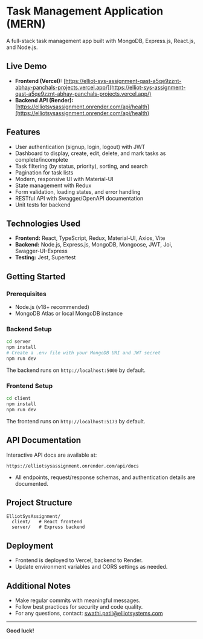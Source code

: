 # Task Management Application (MERN)

A full-stack task management app built with MongoDB, Express.js, React.js, and Node.js.

## Live Demo
- **Frontend (Vercel):** [https://elliot-sys-assignment-qast-a5qe9zznt-abhay-panchals-projects.vercel.app/](https://elliot-sys-assignment-qast-a5qe9zznt-abhay-panchals-projects.vercel.app/)
- **Backend API (Render):** [https://elliotsysassignment.onrender.com/api/health](https://elliotsysassignment.onrender.com/api/health)

## Features
- User authentication (signup, login, logout) with JWT
- Dashboard to display, create, edit, delete, and mark tasks as complete/incomplete
- Task filtering (by status, priority), sorting, and search
- Pagination for task lists
- Modern, responsive UI with Material-UI
- State management with Redux
- Form validation, loading states, and error handling
- RESTful API with Swagger/OpenAPI documentation
- Unit tests for backend

## Technologies Used
- **Frontend:** React, TypeScript, Redux, Material-UI, Axios, Vite
- **Backend:** Node.js, Express.js, MongoDB, Mongoose, JWT, Joi, Swagger-UI-Express
- **Testing:** Jest, Supertest

## Getting Started

### Prerequisites
- Node.js (v18+ recommended)
- MongoDB Atlas or local MongoDB instance

### Backend Setup
```bash
cd server
npm install
# Create a .env file with your MongoDB URI and JWT secret
npm run dev
```
The backend runs on `http://localhost:5000` by default.

### Frontend Setup
```bash
cd client
npm install
npm run dev
```
The frontend runs on `http://localhost:5173` by default.

## API Documentation
Interactive API docs are available at:
```
https://elliotsysassignment.onrender.com/api/docs
```
- All endpoints, request/response schemas, and authentication details are documented.

## Project Structure
```
ElliotSysAssignment/
  client/   # React frontend
  server/   # Express backend
```

## Deployment
- Frontend is deployed to Vercel, backend to Render.
- Update environment variables and CORS settings as needed.

## Additional Notes
- Make regular commits with meaningful messages.
- Follow best practices for security and code quality.
- For any questions, contact: swathi.patil@elliotsystems.com

---
**Good luck!**